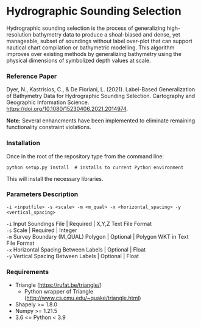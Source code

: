 # Hydrographic Sounding Selection #
Hydrographic sounding selection is the process of generalizing high-resolution bathymetry data to produce a shoal-biased and dense, yet manageable, subset of soundings without label over-plot that can support nautical chart compilation or bathymetric modelling. This algorithm improves over existing methods by generalizing bathymetry using the physical dimensions of symbolized depth values at scale.
### Reference Paper ###
Dyer, N., Kastrisios, C., & De Floriani, L. (2021). Label-Based Generalization of Bathymetry Data for Hydrographic Sounding Selection. Cartography and Geographic Information Science.  https://doi.org/10.1080/15230406.2021.2014974.

**Note:** Several enhancments have been implemented to eliminate remaining functionality constraint violations.
### Installation ###
Once in the root of the repository type from the command line:
```
python setup.py install  # installs to current Python environment
```
This will install the necessary libraries.
### Parameters Description ###
```
-i <inputfile> -s <scale> -m <m_qual> -x <horizontal_spacing> -y <vertical_spacing>
```
```-i```
Input Soundings File | Required | X,Y,Z Text File Format</br>
```-s```
Scale | Required | Integer</br>
```-m```
Survey Boundary (M_QUAL) Polygon | Optional | Polygon WKT in Text File Format</br>
```-x```
Horizontal Spacing Between Labels | Optional | Float</br>
```-y```
Vertical Spacing Between Labels | Optional | Float</br>


### Requirements ###
+ Triangle (https://rufat.be/triangle/)
    * Python wrapper of Triangle (http://www.cs.cmu.edu/~quake/triangle.html)
+ Shapely >= 1.8.0
+ Numpy >= 1.21.5
+ 3.6 <= Python < 3.9

